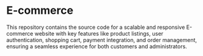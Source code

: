 # E-commerce
This repository contains the source code for a scalable and responsive E-commerce website with key features like product listings, user authentication, shopping cart, payment integration, and order management, ensuring a seamless experience for both customers and administrators.
